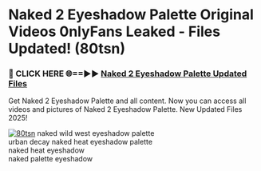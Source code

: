 # Naked 2 Eyeshadow Palette Original Videos 0nlyFans Leaked - Files Updated! (80tsn)

<h3>🔴 CLICK HERE 🌐==►► <a href="https://tinyurl.com/yckcrads" rel="nofollow">Naked 2 Eyeshadow Palette Updated Files</a></h3>

Get Naked 2 Eyeshadow Palette and all content. Now you can access all videos and pictures of Naked 2 Eyeshadow Palette. New Updated Files 2025!

[![80tsn](https://i.imgur.com/hpKpOFt.gif)](https://tinyurl.com/yckcrads)
naked wild west eyeshadow palette<br>
urban decay naked heat eyeshadow palette<br>
naked heat eyeshadow<br>
naked palette eyeshadow